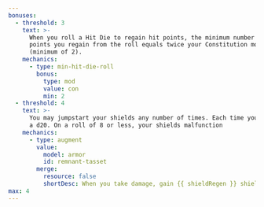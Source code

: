 ```yaml
---
bonuses:
  - threshold: 3
    text: >-
      When you roll a Hit Die to regain hit points, the minimum number of hit
      points you regain from the roll equals twice your Constitution modifier
      (minimum of 2).
    mechanics:
      - type: min-hit-die-roll
        bonus:
          type: mod
          value: con
          min: 2
  - threshold: 4
    text: >-
      You may jumpstart your shields any number of times. Each time you do, roll
      a d20. On a roll of 8 or less, your shields malfunction
    mechanics:
      - type: augment
        value:
          model: armor
          id: remnant-tasset
        merge:
          resource: false
          shortDesc: When you take damage, gain {{ shieldRegen }} shield points. Then roll a d20. On a roll of 8 or less, your shields become 0 and do not regen until you take a short rest.
max: 4
---
```

